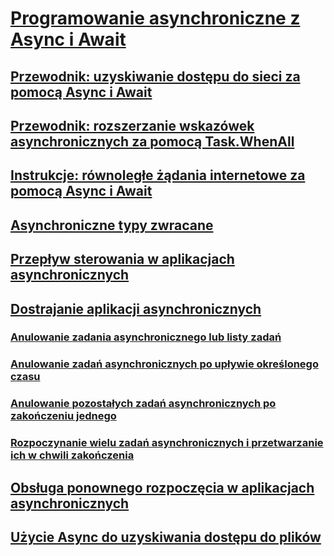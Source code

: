 # [Programowanie asynchroniczne z Async i Await](index.md)
## [Przewodnik: uzyskiwanie dostępu do sieci za pomocą Async i Await](walkthrough-accessing-the-web-by-using-async-and-await.md)
## [Przewodnik: rozszerzanie wskazówek asynchronicznych za pomocą Task.WhenAll](how-to-extend-the-async-walkthrough-by-using-task-whenall.md)
## [Instrukcje: równoległe żądania internetowe za pomocą Async i Await](how-to-make-multiple-web-requests-in-parallel-by-using-async-and-await.md)
## [Asynchroniczne typy zwracane](async-return-types.md)
## [Przepływ sterowania w aplikacjach asynchronicznych](control-flow-in-async-programs.md)
## [Dostrajanie aplikacji asynchronicznych](fine-tuning-your-async-application.md)
### [Anulowanie zadania asynchronicznego lub listy zadań](cancel-an-async-task-or-a-list-of-tasks.md)
### [Anulowanie zadań asynchronicznych po upływie określonego czasu](cancel-async-tasks-after-a-period-of-time.md)
### [Anulowanie pozostałych zadań asynchronicznych po zakończeniu jednego](cancel-remaining-async-tasks-after-one-is-complete.md)
### [Rozpoczynanie wielu zadań asynchronicznych i przetwarzanie ich w chwili zakończenia](start-multiple-async-tasks-and-process-them-as-they-complete.md)
## [Obsługa ponownego rozpoczęcia w aplikacjach asynchronicznych](handling-reentrancy-in-async-apps.md)
## [Użycie Async do uzyskiwania dostępu do plików](using-async-for-file-access.md)
